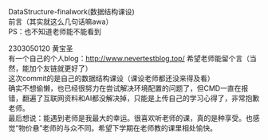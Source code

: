 DataStructure-finalwork(数据结构课设)  
前言（其实就这么几句话嘛awa）  
PS：也不知道老师能不能看到  
  
2303050120 黄宝圣  
有一个自己的个人blog：http://www.nevertestblog.top/ 希望老师能留个言（当然，能加个友链就更好了）  
这次commit的是自己的数据结构课设（课设老师都还没来得及看）  
确实不想偷懒，也已经很努力在尝试解决环境配置的问题了，但CMD一直在报错，翻遍了互联网资料和AI都没解决掉，只能是上传自己的学习心得了，非常抱歉老师。  
最后想说：能遇到老师是我最大的幸运。很喜欢听老师的课，真的是种享受。也感觉“物价悬”老师的与众不同。希望下学期在老师教的课里相处愉快。
